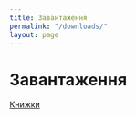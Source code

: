 ```yaml
---
title: Завантаження
permalink: "/downloads/"
layout: page
---
```


<h1 class="center">Завантаження</h1>
<section class="navigation">
<a href="https://1drv.ms/f/s!AjMqGBtfQpZihf1Op1Nr1nStNFJTrQ"><i class="fa fa-book"></i>Книжки</a>
</ssection>